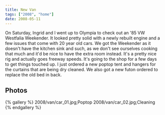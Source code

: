 ```yaml
---
title: New Van
tags: ["2008", "home"]
date: 2008-05-11
---
```

On Saturday, Ingrid and I went up to Olympia to check out an '85 VW Westfalia Weekender.  It looked pretty solid with a newly rebuilt engine and a few issues that come with 20 year old cars. We got the Weekender as it doesn't have the kitchen sink and such, as we don't see ourselves cooking that much and it'd be nice to have the extra room instead.  It's a pretty nice rig and actually goes freeway speeds.  It's going to the shop for a few days to get things touched up.  I just ordered a new poptop tent and hangers for the curtains that are being dry cleaned.  We also got a new futon ordered to replace the old bed in back.

## Photos 

{% gallery %} 
2008/van/car_01.jpg;Poptop
2008/van/car_02.jpg;Cleaning
{% endgallery %}
